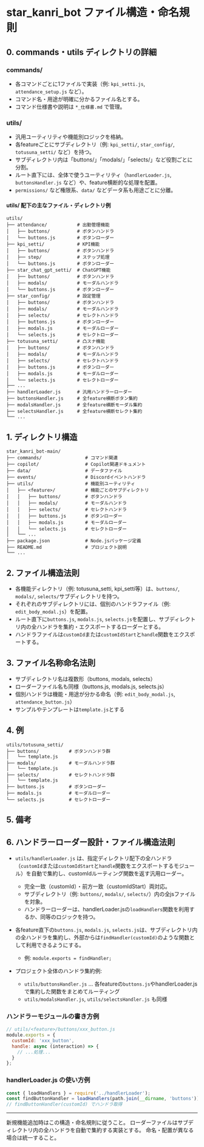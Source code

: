 # star_kanri_bot ファイル構造・命名規則

## 0. commands・utils ディレクトリの詳細

### commands/
- 各コマンドごとに1ファイルで実装（例: `kpi_setti.js`, `attendance_setup.js` など）。
- コマンド名・用途が明確に分かるファイル名とする。
- コマンド仕様書や説明は `*_仕様書.md` で管理。

### utils/
- 汎用ユーティリティや機能別ロジックを格納。
- 各featureごとにサブディレクトリ（例: `kpi_setti/`, `star_config/`, `totusuna_setti/` など）を持つ。
- サブディレクトリ内は「buttons/」「modals/」「selects/」など役割ごとに分割。
- ルート直下には、全体で使うユーティリティ（`handlerLoader.js`, `buttonsHandler.js` など）や、feature横断的な処理を配置。
- `permissions/` など権限系、`data/` などデータ系も用途ごとに分離。

#### utils/ 配下の主なファイル・ディレクトリ例
```
utils/
├── attendance/           # 出勤管理機能
│   ├── buttons/          # ボタンハンドラ
│   └── buttons.js        # ボタンローダー
├── kpi_setti/            # KPI機能
│   ├── buttons/          # ボタンハンドラ
│   ├── step/             # ステップ処理
│   └── buttons.js        # ボタンローダー
├── star_chat_gpt_setti/  # ChatGPT機能
│   ├── buttons/          # ボタンハンドラ
│   ├── modals/           # モーダルハンドラ
│   └── buttons.js        # ボタンローダー
├── star_config/          # 設定管理
│   ├── buttons/          # ボタンハンドラ
│   ├── modals/           # モーダルハンドラ
│   ├── selects/          # セレクトハンドラ
│   ├── buttons.js        # ボタンローダー
│   ├── modals.js         # モーダルローダー
│   └── selects.js        # セレクトローダー
├── totusuna_setti/       # 凸スナ機能
│   ├── buttons/          # ボタンハンドラ
│   ├── modals/           # モーダルハンドラ
│   ├── selects/          # セレクトハンドラ
│   ├── buttons.js        # ボタンローダー
│   ├── modals.js         # モーダルローダー
│   └── selects.js        # セレクトローダー
├── ...
├── handlerLoader.js      # 汎用ハンドラーローダー
├── buttonsHandler.js     # 全feature横断ボタン集約
├── modalsHandler.js      # 全feature横断モーダル集約
├── selectsHandler.js     # 全feature横断セレクト集約
└── ...
```

## 1. ディレクトリ構造

```
star_kanri_bot-main/
├── commands/                # コマンド関連
├── copilot/                 # Copilot関連ドキュメント
├── data/                    # データファイル
├── events/                  # Discordイベントハンドラ
├── utils/                   # 機能別ユーティリティ
│   ├── <feature>/           # 機能ごとのサブディレクトリ
│   │   ├── buttons/         # ボタンハンドラ
│   │   ├── modals/          # モーダルハンドラ
│   │   ├── selects/         # セレクトハンドラ
│   │   ├── buttons.js       # ボタンローダー
│   │   ├── modals.js        # モーダルローダー
│   │   └── selects.js       # セレクトローダー
│   └── ...
├── package.json             # Node.jsパッケージ定義
├── README.md                # プロジェクト説明
└── ...
```

## 2. ファイル構造法則

- 各機能ディレクトリ（例: totusuna_setti, kpi_setti等）は、`buttons/`, `modals/`, `selects/`サブディレクトリを持つ。
- それぞれのサブディレクトリには、個別のハンドラファイル（例: `edit_body_modal.js`）を配置。
- ルート直下に`buttons.js`, `modals.js`, `selects.js`を配置し、サブディレクトリ内の全ハンドラを集約・エクスポートするローダーとする。
- ハンドラファイルは`customId`または`customIdStart`と`handle`関数をエクスポートする。

## 3. ファイル名称命名法則

- サブディレクトリ名は複数形（buttons, modals, selects）
- ローダーファイル名も同様（buttons.js, modals.js, selects.js）
- 個別ハンドラは機能・用途が分かる命名（例: `edit_body_modal.js`, `attendance_button.js`）
- サンプルやテンプレートは`template.js`とする

## 4. 例

```
utils/totusuna_setti/
├── buttons/           # ボタンハンドラ群
│   └── template.js
├── modals/            # モーダルハンドラ群
│   └── template.js
├── selects/           # セレクトハンドラ群
│   └── template.js
├── buttons.js         # ボタンローダー
├── modals.js          # モーダルローダー
└── selects.js         # セレクトローダー
```

## 5. 備考

## 6. ハンドラーローダー設計・ファイル構造法則

- `utils/handlerLoader.js` は、指定ディレクトリ配下の全ハンドラ（`customId`または`customIdStart`と`handle`関数をエクスポートするモジュール）を自動で集約し、customIdルーティング関数を返す汎用ローダー。
  - 完全一致（customId）・前方一致（customIdStart）両対応。
  - サブディレクトリ（例: `buttons/`, `modals/`, `selects/`）内の全jsファイルを対象。
  - ハンドラーローダーは、handlerLoader.jsの`loadHandlers`関数を利用するか、同等のロジックを持つ。

- 各feature直下の`buttons.js`, `modals.js`, `selects.js`は、サブディレクトリ内の全ハンドラを集約し、外部からは`findHandler(customId)`のような関数として利用できるようにする。
  - 例: `module.exports = findHandler;`

- プロジェクト全体のハンドラ集約例:
  - `utils/buttonsHandler.js` ... 各featureの`buttons.js`やhandlerLoader.jsで集約した関数をまとめてルーティング
  - `utils/modalsHandler.js`, `utils/selectsHandler.js` も同様

### ハンドラーモジュールの書き方例

```js
// utils/<feature>/buttons/xxx_button.js
module.exports = {
  customId: 'xxx_button',
  handle: async (interaction) => {
    // ...処理...
  }
};
```

### handlerLoader.js の使い方例

```js
const { loadHandlers } = require('../handlerLoader');
const findButtonHandler = loadHandlers(path.join(__dirname, 'buttons'));
// findButtonHandler(customId) でハンドラ取得
```

---
新規機能追加時はこの構造・命名規則に従うこと。
ローダーファイルはサブディレクトリ内の全ハンドラを自動で集約する実装とする。
命名・配置が異なる場合は統一すること。
